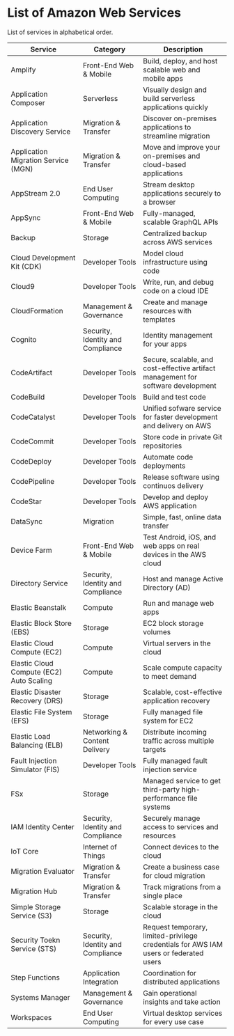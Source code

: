 # List of Amazon Web Services

List of services in alphabetical order.

| Service | Category | Description |
| - | - | - |
| Amplify | Front-End Web & Mobile | Build, deploy, and host scalable web and mobile apps |
| Application Composer | Serverless | Visually design and build serverless applications quickly |
| Application Discovery Service | Migration & Transfer | Discover on-premises applications to streamline migration |
| Application Migration Service (MGN) | Migration & Transfer | Move and improve your on-premises and cloud-based applications |
| AppStream 2.0 | End User Computing | Stream desktop applications securely to a browser |
| AppSync | Front-End Web & Mobile | Fully-managed, scalable GraphQL APIs |
| Backup | Storage | Centralized backup across AWS services |
| Cloud Development Kit (CDK) | Developer Tools | Model cloud infrastructure using code |
| Cloud9 | Developer Tools | Write, run, and debug code on a cloud IDE |
| CloudFormation | Management & Governance | Create and manage resources with templates |
| Cognito | Security, Identity and Compliance | Identity management for your apps |
| CodeArtifact | Developer Tools | Secure, scalable, and cost-effective artifact management for software development |
| CodeBuild | Developer Tools | Build and test code |
| CodeCatalyst | Developer Tools | Unified sofware service for faster development and delivery on AWS |
| CodeCommit | Developer Tools | Store code in private Git repositories |
| CodeDeploy | Developer Tools | Automate code deployments |
| CodePipeline | Developer Tools | Release software using continuos delivery |
| CodeStar | Developer Tools | Develop and deploy AWS application |
| DataSync | Migration| Simple, fast, online data transfer |
| Device Farm | Front-End Web & Mobile | Test Android, iOS, and web apps on real devices in the AWS cloud |
| Directory Service | Security, Identity and Compliance | Host and manage Active Directory (AD) |
| Elastic Beanstalk | Compute | Run and manage web apps |
| Elastic Block Store (EBS) | Storage | EC2 block storage volumes |
| Elastic Cloud Compute (EC2) | Compute | Virtual servers in the cloud |
| Elastic Cloud Compute (EC2) Auto Scaling | Compute | Scale compute capacity to meet demand |
| Elastic Disaster Recovery (DRS) | Storage | Scalable, cost-effective application recovery |
| Elastic File System (EFS) | Storage | Fully managed file system for EC2 |
| Elastic Load Balancing (ELB) | Networking & Content Delivery | Distribute incoming traffic across multiple targets |
| Fault Injection Simulator (FIS) | Developer Tools | Fully managed fault injection service |
| FSx | Storage | Managed service to get third-party high-performance file systems |
| IAM Identity Center | Security, Identity and Compliance | Securely manage access to services and resources |
| IoT Core | Internet of Things | Connect devices to the cloud |
| Migration Evaluator | Migration & Transfer | Create a business case for cloud migration |
| Migration Hub | Migration & Transfer | Track migrations from a single place |
| Simple Storage Service (S3) | Storage | Scalable storage in the cloud |
| Security Toekn Service (STS) | Security, Identity and Compliance | Request temporary, limited-privilege credentials for AWS IAM users or federated users |
| Step Functions | Application Integration | Coordination for distributed applications |
| Systems Manager | Management & Governance | Gain operational insights and take action |
| Workspaces | End User Computing | Virtual desktop services for every use case |